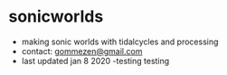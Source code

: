 # sonicworlds
- making sonic worlds with tidalcycles and processing
- contact: gommezen@gmail.com
- last updated jan 8 2020
-testing testing
